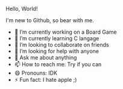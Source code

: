 Hello, World!

I'm new to Github, so bear with me.
- 🔭 I’m currently working on a Board Game 
- 🌱 I’m currently learning C langage
- 👯 I’m looking to collaborate on friends
- 🤔 I’m looking for help with anyone
- 💬 Ask me about anything
- 📫 How to reach me: Try if you can
- 😄 Pronouns: IDK
- ⚡ Fun fact: I hate apple ;)
    
